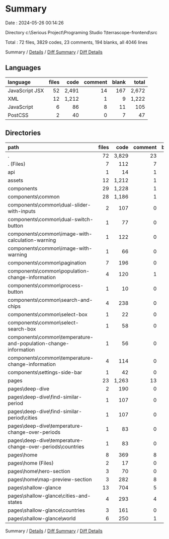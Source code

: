 # Summary

Date : 2024-05-26 00:14:26

Directory c:\\Serious Project\\Programing Studio 1\\terrascope-frontend\\src

Total : 72 files,  3829 codes, 23 comments, 194 blanks, all 4046 lines

Summary / [Details](details.md) / [Diff Summary](diff.md) / [Diff Details](diff-details.md)

## Languages
| language | files | code | comment | blank | total |
| :--- | ---: | ---: | ---: | ---: | ---: |
| JavaScript JSX | 52 | 2,491 | 14 | 167 | 2,672 |
| XML | 12 | 1,212 | 1 | 9 | 1,222 |
| JavaScript | 6 | 86 | 8 | 11 | 105 |
| PostCSS | 2 | 40 | 0 | 7 | 47 |

## Directories
| path | files | code | comment | blank | total |
| :--- | ---: | ---: | ---: | ---: | ---: |
| . | 72 | 3,829 | 23 | 194 | 4,046 |
| . (Files) | 7 | 112 | 7 | 16 | 135 |
| api | 1 | 14 | 1 | 2 | 17 |
| assets | 12 | 1,212 | 1 | 9 | 1,222 |
| components | 29 | 1,228 | 1 | 85 | 1,314 |
| components\\common | 28 | 1,186 | 1 | 83 | 1,270 |
| components\\common\\dual-slider-with-inputs | 2 | 107 | 0 | 4 | 111 |
| components\\common\\dual-switch-button | 1 | 77 | 0 | 3 | 80 |
| components\\common\\image-with-calculation-warning | 1 | 122 | 0 | 8 | 130 |
| components\\common\\image-with-warning | 1 | 66 | 0 | 5 | 71 |
| components\\common\\pagination | 7 | 196 | 0 | 23 | 219 |
| components\\common\\population-change-information | 4 | 120 | 1 | 11 | 132 |
| components\\common\\process-button | 1 | 10 | 0 | 2 | 12 |
| components\\common\\search-and-chips | 4 | 238 | 0 | 8 | 246 |
| components\\common\\select-box | 1 | 22 | 0 | 3 | 25 |
| components\\common\\select-search-box | 1 | 58 | 0 | 1 | 59 |
| components\\common\\temperature-and-population-change-information | 1 | 56 | 0 | 3 | 59 |
| components\\common\\temperature-change-information | 4 | 114 | 0 | 12 | 126 |
| components\\settings-side-bar | 1 | 42 | 0 | 2 | 44 |
| pages | 23 | 1,263 | 13 | 82 | 1,358 |
| pages\\deep-dive | 2 | 190 | 0 | 8 | 198 |
| pages\\deep-dive\\find-similar-period | 1 | 107 | 0 | 4 | 111 |
| pages\\deep-dive\\find-similar-period\\cities | 1 | 107 | 0 | 4 | 111 |
| pages\\deep-dive\\temperature-change-over-periods | 1 | 83 | 0 | 4 | 87 |
| pages\\deep-dive\\temperature-change-over-periods\\countries | 1 | 83 | 0 | 4 | 87 |
| pages\\home | 8 | 369 | 8 | 30 | 407 |
| pages\\home (Files) | 2 | 17 | 0 | 3 | 20 |
| pages\\home\\hero-section | 3 | 70 | 0 | 11 | 81 |
| pages\\home\\map-preview-section | 3 | 282 | 8 | 16 | 306 |
| pages\\shallow-glance | 13 | 704 | 5 | 44 | 753 |
| pages\\shallow-glance\\cities-and-states | 4 | 293 | 4 | 11 | 308 |
| pages\\shallow-glance\\countries | 3 | 161 | 0 | 12 | 173 |
| pages\\shallow-glance\\world | 6 | 250 | 1 | 21 | 272 |

Summary / [Details](details.md) / [Diff Summary](diff.md) / [Diff Details](diff-details.md)